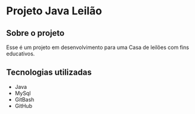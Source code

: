 # Projeto Java Leilão
## Sobre o projeto
Esse é um projeto em desenvolvimento para uma Casa de leilões com fins educativos.
## Tecnologias utilizadas
- Java
- MySql
- GitBash
- GitHub

